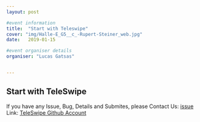 ```yaml
---
layout: post

#event information
title:  "Start with Teleswipe"
cover: "img/Halle-E_G5__c_-Rupert-Steiner_web.jpg"
date:   2019-01-15

#event organiser details
organiser: "Lucas Gatsas"


---
```

<h2 class="section-heading">Start with TeleSwipe </h2>




If you have any Issue, Bug, Details and Submites, please Contact Us:  <a href="https://github.com/TeleSwipe/teleswipe.github.io/issues"> issue</a> 
Link: <a href="https://github.com/TeleSwipe/"> TeleSwipe Github Account </a> 

